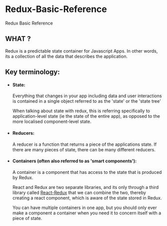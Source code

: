 # Redux-Basic-Reference
Redux Basic Reference

WHAT ?
---
Redux is a predictable state container for Javascript Apps. In other words, its a collection of all the data that describes the application.

## Key terminology:
- #### State:

    Everything that changes in your app including data and user interactions is contained in a single object referred to as the 'state' or the 'state tree'

    When talking about state with redux, this is referring specifically to application-level state (ie the state of the entire app), as opposed to the more localised component-level state.

- #### Reducers:
    A reducer is a function that returns a piece of the applications state. If there are many pieces of state, there can be many different reducers.

- #### Containers (often also referred to as 'smart components'):
    A container is a component that has access to the state that is produced by Redux.

    React and Redux are two separate libraries, and its only through a third library called [React-Redux](https://github.com/reactjs/react-redux) that we can combine the two, thereby creating a react component, which is aware of the state stored in Redux.

    You can have multiple containers in one app, but you should only ever make a component a container when you need it to concern itself with a piece of state.
